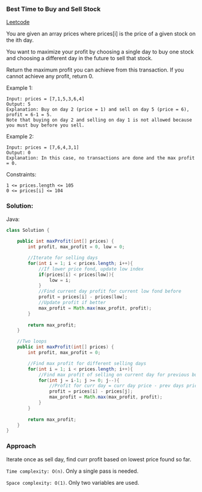 ### Best Time to Buy and Sell Stock
[Leetcode](https://leetcode.com/problems/best-time-to-buy-and-sell-stock/)

You are given an array prices where prices[i] is the price of a given stock on the ith day.

You want to maximize your profit by choosing a single day to buy one stock and choosing a different day in the future to sell that stock.

Return the maximum profit you can achieve from this transaction. If you cannot achieve any profit, return 0.


Example 1:
```
Input: prices = [7,1,5,3,6,4]
Output: 5
Explanation: Buy on day 2 (price = 1) and sell on day 5 (price = 6), profit = 6-1 = 5.
Note that buying on day 2 and selling on day 1 is not allowed because you must buy before you sell.
```
Example 2:
```
Input: prices = [7,6,4,3,1]
Output: 0
Explanation: In this case, no transactions are done and the max profit = 0.
```

Constraints:
```
1 <= prices.length <= 105
0 <= prices[i] <= 104
```

### Solution:
Java:

```java
class Solution {
    
    public int maxProfit(int[] prices) {
        int profit, max_profit = 0, low = 0;

        //Iterate for selling days
        for(int i = 1; i < prices.length; i++){
            //If lower price fond, update low index
            if(prices[i] < prices[low]){
                low = i;
            }
            //Find current day profit for current low fond before
            profit = prices[i] - prices[low];
            //Update profit if better
            max_profit = Math.max(max_profit, profit); 
        }
        
        return max_profit;
    }
```

```java
    //Two loops
    public int maxProfit(int[] prices) {
        int profit, max_profit = 0;

        //Find max profit for different selling days
        for(int i = 1; i < prices.length; i++){
            //Find max profit of selling on current day for previous buy days
            for(int j = i-1; j >= 0; j--){
                //Profit for curr day = curr day price - prev days price
                profit = prices[i] - prices[j];
                max_profit = Math.max(max_profit, profit);
            }
        }
        
        return max_profit;
    }
}
```

### Approach 
Iterate once as sell day, find curr profit based on lowest price found so far.

`Time complexity: O(n)`. Only a single pass is needed.

`Space complexity: O(1)`. Only two variables are used.
